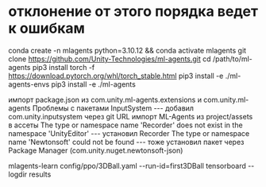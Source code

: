 # отклонение от этого порядка ведет к ошибкам

conda create -n mlagents python=3.10.12 && conda activate mlagents
git clone https://github.com/Unity-Technologies/ml-agents.git
cd /path/to/ml-agents
pip3 install torch -f https://download.pytorch.org/whl/torch_stable.html
pip3 install -e ./ml-agents-envs
pip3 install -e ./ml-agents

импорт package.json из com.unity.ml-agents.extensions и com.unity.ml-agents
Проблемы с пакетами InputSystem --- добавил com.unity.inputsystem через git URL
импорт ML-Agents из project/assets в ассеты
The type or namespace name 'Recorder' does not exist in the namespace 'UnityEditor' --- установил Recorder
The type or namespace name 'Newtonsoft' could not be found --- тоже установил пакет через Package Manager (com.unity.nuget.newtonsoft-json)

mlagents-learn config/ppo/3DBall.yaml --run-id=first3DBall
tensorboard --logdir results
